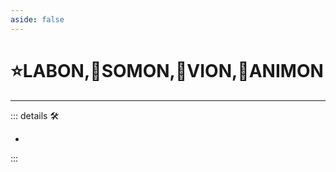 ```yaml
---
aside: false
---
```

# ⭐<labor>LABON</labor>,🔷<soma>SOMON</soma>,🔻<via>VION</via>,💜<anima>ANIMON</anima>

---

<!-- =================================================== -->
<!-- =================================================== -->
<!-- =================================================== -->
<!-- =================================================== -->
<!-- =================================================== -->
::: details 🛠

-

:::